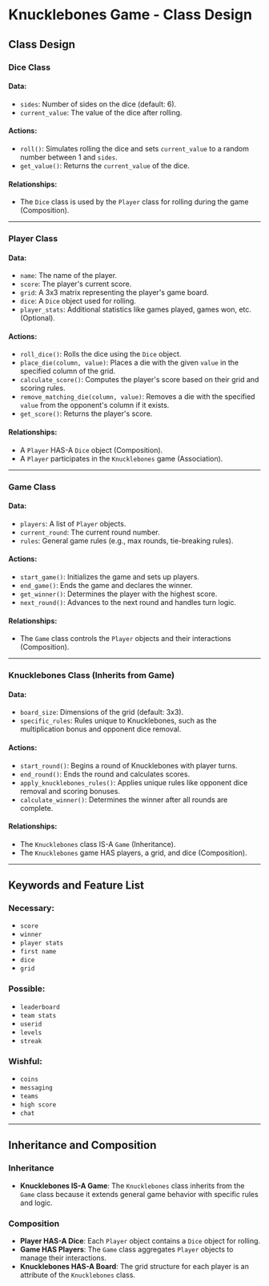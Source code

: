 # Knucklebones Game - Class Design

## Class Design

### Dice Class
#### Data:
- `sides`: Number of sides on the dice (default: 6).
- `current_value`: The value of the dice after rolling.

#### Actions:
- `roll()`: Simulates rolling the dice and sets `current_value` to a random number between 1 and `sides`.
- `get_value()`: Returns the `current_value` of the dice.

#### Relationships:
- The `Dice` class is used by the `Player` class for rolling during the game (Composition).

---

### Player Class
#### Data:
- `name`: The name of the player.
- `score`: The player's current score.
- `grid`: A 3x3 matrix representing the player's game board.
- `dice`: A `Dice` object used for rolling.
- `player_stats`: Additional statistics like games played, games won, etc. (Optional).

#### Actions:
- `roll_dice()`: Rolls the dice using the `Dice` object.
- `place_die(column, value)`: Places a die with the given `value` in the specified column of the grid.
- `calculate_score()`: Computes the player's score based on their grid and scoring rules.
- `remove_matching_die(column, value)`: Removes a die with the specified `value` from the opponent's column if it exists.
- `get_score()`: Returns the player's score.

#### Relationships:
- A `Player` HAS-A `Dice` object (Composition).
- A `Player` participates in the `Knucklebones` game (Association).

---

### Game Class
#### Data:
- `players`: A list of `Player` objects.
- `current_round`: The current round number.
- `rules`: General game rules (e.g., max rounds, tie-breaking rules).

#### Actions:
- `start_game()`: Initializes the game and sets up players.
- `end_game()`: Ends the game and declares the winner.
- `get_winner()`: Determines the player with the highest score.
- `next_round()`: Advances to the next round and handles turn logic.

#### Relationships:
- The `Game` class controls the `Player` objects and their interactions (Composition).

---

### Knucklebones Class (Inherits from Game)
#### Data:
- `board_size`: Dimensions of the grid (default: 3x3).
- `specific_rules`: Rules unique to Knucklebones, such as the multiplication bonus and opponent dice removal.

#### Actions:
- `start_round()`: Begins a round of Knucklebones with player turns.
- `end_round()`: Ends the round and calculates scores.
- `apply_knucklebones_rules()`: Applies unique rules like opponent dice removal and scoring bonuses.
- `calculate_winner()`: Determines the winner after all rounds are complete.

#### Relationships:
- The `Knucklebones` class IS-A `Game` (Inheritance).
- The `Knucklebones` game HAS players, a grid, and dice (Composition).

---

## Keywords and Feature List
### Necessary:
- `score`
- `winner`
- `player stats`
- `first name`
- `dice`
- `grid`

### Possible:
- `leaderboard`
- `team stats`
- `userid`
- `levels`
- `streak`

### Wishful:
- `coins`
- `messaging`
- `teams`
- `high score`
- `chat`

---

## Inheritance and Composition

### Inheritance
- **Knucklebones IS-A Game**: The `Knucklebones` class inherits from the `Game` class because it extends general game behavior with specific rules and logic.

### Composition
- **Player HAS-A Dice**: Each `Player` object contains a `Dice` object for rolling.
- **Game HAS Players**: The `Game` class aggregates `Player` objects to manage their interactions.
- **Knucklebones HAS-A Board**: The grid structure for each player is an attribute of the `Knucklebones` class.

